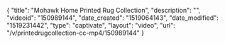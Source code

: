 {
    "title": "Mohawk Home Printed Rug Collection",
    "description": "",
    "videoid": "150989144",
    "date_created": "1519064143",
    "date_modified": "1519231442",
    "type": "captivate",
    "layout": "video",
    "url": "\/v\/printedrugcollection-cc-mp4\/150989144"
}